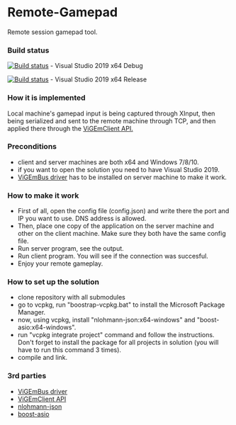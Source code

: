 # Remote-Gamepad

Remote session gamepad tool.

### Build status
[![Build status](https://ci.appveyor.com/api/projects/status/nqs4nd1x97e0xjc1?svg=true)](https://ci.appveyor.com/project/SleepingSoul/remote-gamepad) - Visual Studio 2019 x64 Debug

[![Build status](https://ci.appveyor.com/api/projects/status/nqs4nd1x97e0xjc1?svg=true)](https://ci.appveyor.com/project/SleepingSoul/remote-gamepad) - Visual Studio 2019 x64 Release

### How it is implemented
Local machine's gamepad input is being captured through XInput, then being serialized and sent to the remote machine through TCP, and then applied there through the [ViGEmClient API.](https://github.com/ViGEm/ViGEmClient)

### Preconditions
- client and server machines are both x64 and Windows 7/8/10.
- if you want to open the solution you need to have Visual Studio 2019.
- [ViGEmBus driver](https://github.com/ViGEm/ViGEmBus) has to be installed on server machine to make it work.

### How to make it work
- First of all, open the config file (config.json) and write there the port and IP you want to use. DNS address is allowed.
- Then, place one copy of the application on the server machine and other on the client machine. Make sure they both have the same config file.
- Run server program, see the output.
- Run client program. You will see if the connection was succesful.
- Enjoy your remote gameplay.

### How to set up the solution
- clone repository with all submodules
- go to vcpkg, run "boostrap-vcpkg.bat" to install the Microsoft Package Manager.
- now, using vcpkg, install "nlohmann-json:x64-windows" and "boost-asio:x64-windows".
- run "vcpkg integrate project" command and follow the instructions. Don't forget to install the package for all projects in solution (you will have to run this command 3 times).
- compile and link.

### 3rd parties
- [ViGEmBus driver](https://github.com/ViGEm/ViGEmBus)
- [ViGEmClient API](https://github.com/ViGEm/ViGEmClient)
- [nlohmann-json](https://github.com/nlohmann/json)
- [boost-asio](https://github.com/boostorg/asio)
